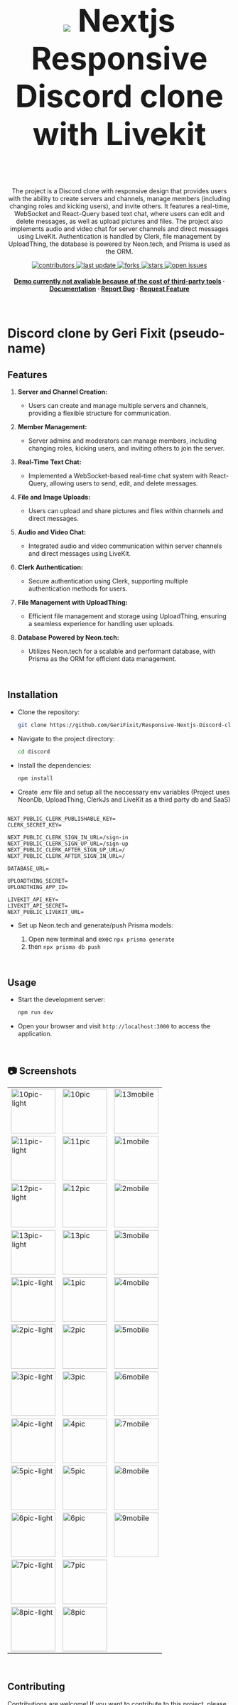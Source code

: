 <div align="center">
  <br/>
            <h1 style="font-size: 70px;"><img src="discord-logo-discord-icon-transparent-free-png.webp" /> Nextjs Responsive Discord clone with Livekit</h1>
  <br/>
  <p>
The project is a Discord clone with responsive design that provides users with the ability to create servers and channels, manage members (including changing roles and kicking users), and invite others. It features a real-time, WebSocket and React-Query based text chat, where users can edit and delete messages, as well as upload pictures and files. The project also implements audio and video chat for server channels and direct messages using LiveKit. Authentication is handled by Clerk, file management by UploadThing, the database is powered by Neon.tech, and Prisma is used as the ORM.
  </p>

  <p>
    <a href="https://github.com/GeriFixit/Responsive-Nextjs-Discord-clone-with-Livekit/graphs/contributors">
      <img src="https://img.shields.io/github/contributors/GeriFixit/Responsive-Nextjs-Discord-clone-with-Livekit" alt="contributors" />
    </a>
    <a href="">
      <img src="https://img.shields.io/github/last-commit/GeriFixit/Responsive-Nextjs-Discord-clone-with-Livekit" alt="last update" />
    </a>
    <a href="https://github.com/GeriFixit/Responsive-Nextjs-Discord-clone-with-Livekit/network/members">
      <img src="https://img.shields.io/github/forks/GeriFixit/Responsive-Nextjs-Discord-clone-with-Livekit" alt="forks" />
    </a>
    <a href="https://github.com/GeriFixit/Responsive-Nextjs-Discord-clone-with-Livekit/stargazers">
      <img src="https://img.shields.io/github/stars/GeriFixit/Responsive-Nextjs-Discord-clone-with-Livekit" alt="stars" />
    </a>
    <a href="https://github.com/GeriFixit/Responsive-Nextjs-Discord-clone-with-Livekit/issues/">
      <img src="https://img.shields.io/github/issues/GeriFixit/Responsive-Nextjs-Discord-clone-with-Livekit" alt="open issues" />
    </a>
  </p>
   
  <h4>
    <a href="#">Demo currently not avaliable because of the cost of third-party tools</a>
    <span> · </span>
    <a href="https://github.com/GeriFixit/Responsive-Nextjs-Discord-clone-with-Livekit/blob/main/readme.md">Documentation</a>
    <span> · </span>
    <a href="https://github.com/GeriFixit/Responsive-Nextjs-Discord-clone-with-Livekit/issues/">Report Bug</a>
    <span> · </span>
    <a href="https://github.com/GeriFixit/Responsive-Nextjs-Discord-clone-with-Livekit/issues/">Request Feature</a>
  </h4>
</div>

<br/>

# Discord clone by Geri Fixit (pseudo-name)

## Features

1. **Server and Channel Creation:**

   - Users can create and manage multiple servers and channels, providing a flexible structure for communication.

2. **Member Management:**

   - Server admins and moderators can manage members, including changing roles, kicking users, and inviting others to join the server.

3. **Real-Time Text Chat:**

   - Implemented a WebSocket-based real-time chat system with React-Query, allowing users to send, edit, and delete messages.

4. **File and Image Uploads:**

   - Users can upload and share pictures and files within channels and direct messages.

5. **Audio and Video Chat:**

   - Integrated audio and video communication within server channels and direct messages using LiveKit.

6. **Clerk Authentication:**

   - Secure authentication using Clerk, supporting multiple authentication methods for users.

7. **File Management with UploadThing:**

   - Efficient file management and storage using UploadThing, ensuring a seamless experience for handling user uploads.

8. **Database Powered by Neon.tech:**
   - Utilizes Neon.tech for a scalable and performant database, with Prisma as the ORM for efficient data management.

<br/>

## Installation

- Clone the repository:

  ```bash
  git clone https://github.com/GeriFixit/Responsive-Nextjs-Discord-clone-with-Livekit
  ```

- Navigate to the project directory:

  ```bash
  cd discord
  ```

- Install the dependencies:

  ```bash
  npm install
  ```

- Create .env file and setup all the neccessary env variables (Project uses NeonDb, UploadThing, ClerkJs and LiveKit as a third party db and SaaS)

```

NEXT_PUBLIC_CLERK_PUBLISHABLE_KEY=
CLERK_SECRET_KEY=

NEXT_PUBLIC_CLERK_SIGN_IN_URL=/sign-in
NEXT_PUBLIC_CLERK_SIGN_UP_URL=/sign-up
NEXT_PUBLIC_CLERK_AFTER_SIGN_UP_URL=/
NEXT_PUBLIC_CLERK_AFTER_SIGN_IN_URL=/

DATABASE_URL=

UPLOADTHING_SECRET=
UPLOADTHING_APP_ID=

LIVEKIT_API_KEY=
LIVEKIT_API_SECRET=
NEXT_PUBLIC_LIVEKIT_URL=
```

- Set up Neon.tech and generate/push Prisma models:

  1. Open new terminal and exec `npx prisma generate`
  2. then `npx prisma db push`

<br/>

## Usage

- Start the development server:

  ```bash
  npm run dev
  ```

- Open your browser and visit `http://localhost:3000` to access the application.

<br/>

## :camera: Screenshots

<table>
      <tr>
            <td><img src="1pic-light.PNG" alt="10pic-light" width="100"></td>
            <td><img src="1pic.PNG" alt="10pic" width="100"></td>
            <td><img src="1mobile.PNG" alt="13mobile" width="100"></td>
        </tr>
        <tr>
            <td><img src="2pic-light.PNG" alt="11pic-light" width="100"></td>
            <td><img src="2pic.PNG" alt="11pic" width="100"></td>
            <td><img src="2mobile.PNG" alt="1mobile" width="100"></td>
        </tr>
        <tr>
            <td><img src="3pic-light.PNG" alt="12pic-light" width="100"></td>
            <td><img src="3pic.PNG" alt="12pic" width="100"></td>
            <td><img src="3mobile.PNG" alt="2mobile" width="100"></td>
        </tr>
        <tr>
            <td><img src="4pic-light.PNG" alt="13pic-light" width="100"></td>
            <td><img src="4pic.PNG" alt="13pic" width="100"></td>
            <td><img src="4mobile.PNG" alt="3mobile" width="100"></td>
        </tr>
        <tr>
            <td><img src="13pic-light.PNG" alt="1pic-light" width="100"></td>
            <td><img src="13pic.PNG" alt="1pic" width="100"></td>
            <td><img src="13mobile.PNG" alt="4mobile" width="100"></td>
        </tr>
        <tr>
            <td><img src="5pic-light.PNG" alt="2pic-light" width="100"></td>
            <td><img src="5pic.PNG" alt="2pic" width="100"></td>
            <td><img src="5mobile.PNG" alt="5mobile" width="100"></td>
        </tr>
        <tr>
            <td><img src="6pic-light.PNG" alt="3pic-light" width="100"></td>
            <td><img src="6pic.PNG" alt="3pic" width="100"></td>
            <td><img src="6mobile.PNG" alt="6mobile" width="100"></td>
        </tr>
        <tr>
            <td><img src="7pic-light.PNG" alt="4pic-light" width="100"></td>
            <td><img src="7pic.PNG" alt="4pic" width="100"></td>
            <td><img src="7mobile.PNG" alt="7mobile" width="100"></td>
        </tr>
        <tr>
            <td><img src="8pic-light.PNG" alt="5pic-light" width="100"></td>
            <td><img src="8pic.PNG" alt="5pic" width="100"></td>
            <td><img src="8mobile.PNG" alt="8mobile" width="100"></td>
        </tr>
        <tr>
            <td><img src="9pic-light.PNG" alt="6pic-light" width="100"></td>
            <td><img src="9pic.PNG" alt="6pic" width="100"></td>
            <td><img src="9mobile.PNG" alt="9mobile" width="100"></td>
        </tr>
        <tr>
            <td><img src="10pic-light.PNG" alt="7pic-light" width="100"></td>
            <td><img src="10pic.PNG" alt="7pic" width="100"></td>
            <td></td>
        </tr>
        <tr>
            <td><img src="11pic-light.PNG" alt="8pic-light" width="100"></td>
            <td><img src="11pic.PNG" alt="8pic" width="100"></td>
            <td></td>
        </tr>
</table>

<br/>

## Contributing

Contributions are welcome! If you want to contribute to this project, please follow these steps:

- Fork the repository.
- Create a new branch for your feature or bug fix.
- Commit your changes to the new branch.
- Open a pull request back to the main repository, including a description of your changes.
